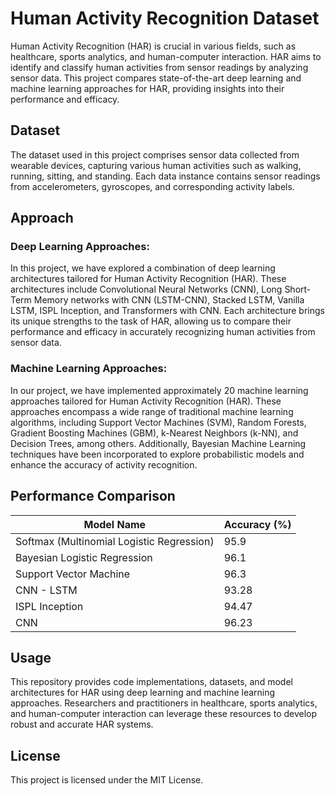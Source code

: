 # Human Activity Recognition Dataset


Human Activity Recognition (HAR) is crucial in various fields, such as healthcare, sports analytics, and human-computer interaction. HAR aims to identify and classify human activities from sensor readings by analyzing sensor data. This project compares state-of-the-art deep learning and machine learning approaches for HAR, providing insights into their performance and efficacy.

## Dataset

The dataset used in this project comprises sensor data collected from wearable devices, capturing various human activities such as walking, running, sitting, and standing. Each data instance contains sensor readings from accelerometers, gyroscopes, and corresponding activity labels. 

## Approach

### Deep Learning Approaches:

In this project, we have explored a combination of deep learning architectures tailored for Human Activity Recognition (HAR). These architectures include Convolutional Neural Networks (CNN), Long Short-Term Memory networks with CNN (LSTM-CNN), Stacked LSTM, Vanilla LSTM, ISPL Inception, and Transformers with CNN. Each architecture brings its unique strengths to the task of HAR, allowing us to compare their performance and efficacy in accurately recognizing human activities from sensor data.

### Machine Learning Approaches:

In our project, we have implemented approximately 20 machine learning approaches tailored for Human Activity Recognition (HAR). These approaches encompass a wide range of traditional machine learning algorithms, including Support Vector Machines (SVM), Random Forests, Gradient Boosting Machines (GBM), k-Nearest Neighbors (k-NN), and Decision Trees, among others. Additionally, Bayesian Machine Learning techniques have been incorporated to explore probabilistic models and enhance the accuracy of activity recognition. 

## Performance Comparison

| Model Name                 | Accuracy (%) | 
|----------------------------|--------------|
| Softmax (Multinomial Logistic Regression)       | 95.9         | 
| Bayesian Logistic Regression      | 96.1         | 
| Support Vector Machine      | 96.3         | 
| CNN - LSTM                 | 93.28        |
| ISPL Inception             | 94.47        | 
| CNN                        | 96.23        | 

## Usage

This repository provides code implementations, datasets, and model architectures for HAR using deep learning and machine learning approaches. Researchers and practitioners in healthcare, sports analytics, and human-computer interaction can leverage these resources to develop robust and accurate HAR systems.


## License

This project is licensed under the MIT License.

